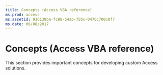 ```yaml
---
title: Concepts (Access VBA reference)
ms.prod: access
ms.assetid: 916138ba-fc88-54ab-75bc-0476c700c0f7
ms.date: 06/08/2017
---
```



# Concepts (Access VBA reference)

This section provides important concepts for developing custom Access solutions.


